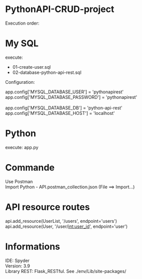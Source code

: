 # PythonAPI-CRUD-project

Execution order: 

# My SQL 
execute:  <br /> 
- 01-create-user.sql <br /> 
- 02-database-python-api-rest.sql <br /> 

Configuration:

app.config['MYSQL_DATABASE_USER'] = 'pythonapirest'  <br /> 
app.config['MYSQL_DATABASE_PASSWORD'] = 'pythonapirest' <br />  
app.config['MYSQL_DATABASE_DB'] = 'python-api-rest' <br /> 
app.config['MYSQL_DATABASE_HOST'] = 'localhost'  <br /> 

# Python 
execute: app.py <br /> 

# Commande
Use Postman  <br /> 
Import Python - API.postman_collection.json (File ==> Import...) <br /> 

# API resource routes
api.add_resource(UserList, '/users', endpoint='users') <br /> 
api.add_resource(User, '/user/<int:user_id>', endpoint='user') <br /> 


# Informations
IDE: Spyder <br /> 
Version: 3.9 <br /> 
Library REST: Flask_RESTful. See ./env/Lib/site-packages/ <br /> 

